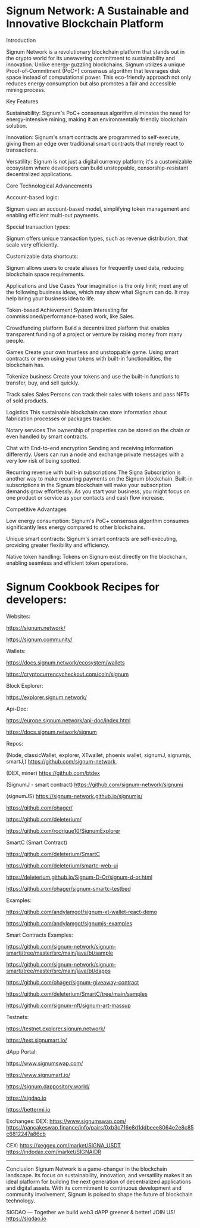 # Signum Network: A Sustainable and Innovative Blockchain Platform

Introduction

Signum Network is a revolutionary blockchain platform that stands out in the crypto world for its unwavering commitment to sustainability and innovation. Unlike energy-guzzling blockchains, Signum utilizes a unique Proof-of-Commitment (PoC+) consensus algorithm that leverages disk space instead of computational power. This eco-friendly approach not only reduces energy consumption but also promotes a fair and accessible mining process.

Key Features

Sustainability: 
Signum's PoC+ consensus algorithm eliminates the need for energy-intensive mining, making it an environmentally friendly blockchain solution.

Innovation: 
Signum's smart contracts are programmed to self-execute, giving them an edge over traditional smart contracts that merely react to transactions.

Versatility: 
Signum is not just a digital currency platform; it's a customizable ecosystem where developers can build unstoppable, censorship-resistant decentralized applications.

Core Technological Advancements

Account-based logic: 

Signum uses an account-based model, simplifying token management and enabling efficient multi-out payments.

Special transaction types: 

Signum offers unique transaction types, such as revenue distribution, that scale very efficiently.

Customizable data shortcuts: 

Signum allows users to create aliases for frequently used data, reducing blockchain space requirements.

Applications and Use Cases
Your imagination is the only limit; meet any of the following business ideas, which may show what Signum can do. It may help bring your business idea to life.

Token-based Achievement System 
Interesting for commissioned/performance-based work, like Sales.

Crowdfunding platform
Build a decentralized platform that enables transparent funding of a project or venture by raising money from many people.

Games
Create your own trustless and unstoppable game. Using smart contracts or even using your tokens with built-in functionalities, the blockchain has.

Tokenize business
Create your tokens and use the built-in functions to transfer, buy, and sell quickly.

Track sales 
Sales Persons can track their sales with tokens and pass NFTs of sold products.

Logistics
This sustainable blockchain can store information about fabrication processes or packages tracker.

Notary services
The ownership of properties can be stored on the chain or even handled by smart contracts.

Chat with End-to-end encryption
Sending and receiving information differently. Users can run a node and exchange private messages with a very low risk of being spotted.

Recurring revenue with built-in subscriptions
The Signa Subscription is another way to make recurring payments on the Signum blockchain. Built-in subscriptions in the Signum blockchain will make your subscription demands grow effortlessly. As you start your business, you might focus on one product or service as your contacts and cash flow increase.

Competitive Advantages

Low energy consumption: Signum's PoC+ consensus algorithm consumes significantly less energy compared to other blockchains.

Unique smart contracts: Signum's smart contracts are self-executing, providing greater flexibility and efficiency.

Native token handling: Tokens on Signum exist directly on the blockchain, enabling seamless and efficient token operations.

# Signum Cookbook Recipes for developers:
Websites:

https://signum.network/

https://signum.community/

Wallets:

https://docs.signum.network/ecosystem/wallets

https://cryptocurrencycheckout.com/coin/signum

Block Explorer:

https://explorer.signum.network/

Api-Doc:

https://europe.signum.network/api-doc/index.html

https://docs.signum.network/signum

Repos:

(Node, classicWallet, explorer, XTwallet, phoenix wallet, signumJ, signumjs, smartJ,)
https://github.com/signum-network  

(DEX, miner)
https://github.com/btdex

(SignumJ - smart contract)
https://github.com/signum-network/signumj

(signumJS)
https://signum-network.github.io/signumjs/

https://github.com/ohager/

https://github.com/deleterium/

https://github.com/rodrigue10/SignumExplorer

SmartC (Smart Contract)

https://github.com/deleterium/SmartC

https://github.com/deleterium/smartc-web-ui

https://deleterium.github.io/Signum-D-Or/signum-d-or.html

https://github.com/ohager/signum-smartc-testbed

Examples:

https://github.com/andylamgot/signum-xt-wallet-react-demo

https://github.com/andylamgot/signumjs-examples

Smart Contracts Examples:

https://github.com/signum-network/signum-smartj/tree/master/src/main/java/bt/sample

https://github.com/signum-network/signum-smartj/tree/master/src/main/java/bt/dapps

https://github.com/ohager/signum-giveaway-contract

https://github.com/deleterium/SmartC/tree/main/samples

https://github.com/signum-nft/signum-art-massup

Testnets:

https://testnet.explorer.signum.network/

https://test.signumart.io/

dApp Portal:

https://www.signumswap.com/

https://www.signumart.io/

https://signum.dappository.world/

https://sigdao.io

https://bettermi.io

Exchanges:
DEX:
https://www.signumswap.com/
https://pancakeswap.finance/info/pairs/0xb3c716e8d1ddbeee8064e2e8c85c6812247a86cb

CEX:
https://xeggex.com/market/SIGNA_USDT
https://indodax.com/market/SIGNAIDR


---
Conclusion
Signum Network is a game-changer in the blockchain landscape. Its focus on sustainability, innovation, and versatility makes it an ideal platform for building the next generation of decentralized applications and digital assets. With its commitment to continuous development and community involvement, Signum is poised to shape the future of blockchain technology.

SIGDAO — Together we build web3 dAPP greener & better! JOIN US!
https://sigdao.io
